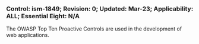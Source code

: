 ### Control: ism-1849; Revision: 0; Updated: Mar-23; Applicability: ALL; Essential Eight: N/A
<p>The OWASP Top Ten Proactive Controls are used in the development of web applications.</p>